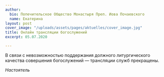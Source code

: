 ```yaml
---
author:
  bio: Попечительское Общество Монастыря Преп. Иова Почаевского
  name: Екатерина
layout: post
cover_image: "/uploads/assets/pages/aktuelles/cover_image.jpg"
title: Онлайн трансляции богослужений
excerpt: 05.07.2020

---
```

В связи с невозможностью поддержания должного литургического качества совершения богослужений — трансляции служб прекращены.

_Настоятель_